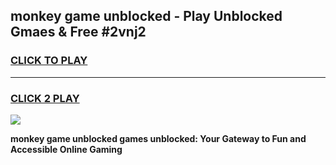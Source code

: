 
## monkey game unblocked - Play Unblocked Gmaes & Free #2vnj2
<h3>
<a href="https://premium.freeplayer.one?title=monkey_game_unblocked&ref=03M">CLICK TO PLAY</a></h3>
<hr>

<h3>
<a href="https://premium.freeplayer.one?title=monkey_game_unblocked&ref=03M">CLICK 2 PLAY</a>
  
</h3>

<a href="https://premium.freeplayer.one?title=monkey_game_unblocked&ref=03M"><img src="https://clearcache.store/games.png"></a>


**monkey game unblocked games unblocked: Your Gateway to Fun and Accessible Online Gaming**
